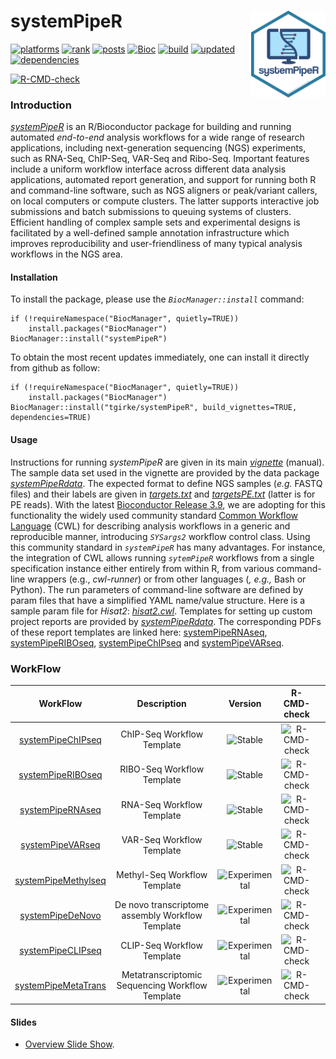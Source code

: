 # systemPipeR <img src="https://raw.githubusercontent.com/systemPipeR/systemPipeR.github.io/main/static/images/systemPipeR.png" align="right" height="139" />

[![platforms](http://www.bioconductor.org/shields/availability/3.10/systemPipeR.svg)](http://www.bioconductor.org/packages/devel/bioc/html/systemPipeR.html#archives)
[![rank](http://www.bioconductor.org/shields/downloads/devel/systemPipeR.svg)](http://bioconductor.org/packages/stats/bioc/systemPipeR/)
[![posts](http://www.bioconductor.org/shields/posts/systemPipeR.svg)](https://support.bioconductor.org/t/systempiper/)
[![Bioc](http://www.bioconductor.org/shields/years-in-bioc/systemPipeR.svg)](http://www.bioconductor.org/packages/devel/bioc/html/systemPipeR.html#since)
[![build](http://www.bioconductor.org/shields/build/devel/bioc/systemPipeR.svg)](http://bioconductor.org/checkResults/devel/bioc-LATEST/systemPipeR/)
[![updated](http://www.bioconductor.org/shields/lastcommit/devel/bioc/systemPipeR.svg)](http://bioconductor.org/checkResults/devel/bioc-LATEST/systemPipeR/)
[![dependencies](http://www.bioconductor.org/shields/dependencies/devel/systemPipeR.svg)](http://www.bioconductor.org/packages/devel/bioc/html/systemPipeR.html#since)

<!-- -->
[![R-CMD-check](https://github.com/tgirke/systemPipeR/actions/workflows/R-CMD-build_check.yml/badge.svg)](https://github.com/tgirke/systemPipeR/actions/workflows/R-CMD-build_check.yml)

### Introduction

[_systemPipeR_](http://www.bioconductor.org/packages/devel/bioc/html/systemPipeR.html)
is an R/Bioconductor package for building and running automated *end-to-end*
analysis workflows for a wide range of research applications, including next-generation 
sequencing (NGS) experiments, such as RNA-Seq, ChIP-Seq, VAR-Seq and Ribo-Seq.
Important features include a uniform workflow interface across different data analysis 
applications, automated report generation, and support for running both R and command-line software,
such as NGS aligners or peak/variant callers, on local computers or compute
clusters. The latter supports interactive job submissions and batch submissions
to queuing systems of clusters. Efficient handling of complex sample sets and
experimental designs is facilitated by a well-defined sample annotation
infrastructure which improves reproducibility and user-friendliness of many
typical analysis workflows in the NGS area.

#### Installation 
To install the package, please use the _`BiocManager::install`_ command:
```
if (!requireNamespace("BiocManager", quietly=TRUE))
    install.packages("BiocManager")
BiocManager::install("systemPipeR")
```

To obtain the most recent updates immediately, one can install it directly from
github as follow:
```
if (!requireNamespace("BiocManager", quietly=TRUE))
    install.packages("BiocManager")
BiocManager::install("tgirke/systemPipeR", build_vignettes=TRUE, dependencies=TRUE)
```

#### Usage

Instructions for running _systemPipeR_ are given in its main
[_vignette_](http://www.bioconductor.org/packages/devel/bioc/vignettes/systemPipeR/inst/doc/systemPipeR.html) (manual).
The sample data set used in the vignette are provided by the data package [_systemPipeRdata_](http://www.bioconductor.org/packages/devel/data/experiment/html/systemPipeRdata.html).
The expected format to define NGS samples (_e.g._ FASTQ files) and their
labels are given in
[_targets.txt_](https://github.com/tgirke/systemPipeR/blob/master/inst/extdata/targets.txt)
and
[_targetsPE.txt_](https://github.com/tgirke/systemPipeR/blob/master/inst/extdata/targetsPE.txt)
(latter is for PE reads).
With the latest [Bioconductor Release 3.9](http://www.bioconductor.org/packages/release/bioc/html/systemPipeR.html), 
we are adopting for this functionality the widely used community standard 
[Common Workflow Language](https://www.commonwl.org/) (CWL) for describing 
analysis workflows in a generic and reproducible manner, introducing _`SYSargs2`_
workflow control class. Using this community standard in _`systemPipeR`_
has many advantages. For instance, the integration of CWL allows running _`sytemPipeR`_
workflows from a single specification instance either entirely from within R, from various command-line
wrappers (e.g., *cwl-runner*) or from other languages (*, e.g.,* Bash or Python).
The run parameters of command-line software are defined by param files that
have a simplified YAML name/value structure. Here is a sample param file
for _Hisat2_:
[_hisat2.cwl_](https://github.com/tgirke/systemPipeR/blob/master/inst/extdata/cwl/hisat2/hisat2-pe/hisat2-mapping-pe.cwl).
Templates for setting up custom project reports are provided by [_systemPipeRdata_](https://github.com/tgirke/systemPipeRdata).
The corresponding PDFs of these report templates are linked here:
[systemPipeRNAseq](http://www.bioconductor.org/packages/devel/data/experiment/vignettes/systemPipeRdata/inst/doc/systemPipeRNAseq.html),
[systemPipeRIBOseq](http://www.bioconductor.org/packages/devel/data/experiment/vignettes/systemPipeRdata/inst/doc/systemPipeRIBOseq.html),
[systemPipeChIPseq](http://www.bioconductor.org/packages/devel/data/experiment/vignettes/systemPipeRdata/inst/doc/systemPipeChIPseq.html)
and
[systemPipeVARseq](http://www.bioconductor.org/packages/devel/data/experiment/vignettes/systemPipeRdata/inst/doc/systemPipeVARseq.html).

### WorkFlow

|                                               WorkFlow                                               |                    Description                   |                                     Version                                     |                                             R-CMD-check                                            |   |
|:----------------------------------------------------------------------------------------------------:|:------------------------------------------------:|:-------------------------------------------------------------------------------:|:--------------------------------------------------------------------------------------------------:|:-:|
| [systemPipeChIPseq](https://systempiper.github.io/systemPipeChIPseq/articles/systemPipeChIPseq.html) |            ChIP-Seq Workflow Template            |        ![Stable](https://img.shields.io/badge/lifecycle-stable-green.svg)       |  ![R-CMD-check](https://github.com/systemPipeR/systemPipeChIPseq/workflows/R-CMD-check/badge.svg)  |   |
| [systemPipeRIBOseq](https://systempiper.github.io/systemPipeRIBOseq/articles/systemPipeRIBOseq.html) |            RIBO-Seq Workflow Template            |        ![Stable](https://img.shields.io/badge/lifecycle-stable-green.svg)       |  ![R-CMD-check](https://github.com/systemPipeR/systemPipeRIBOseq/workflows/R-CMD-check/badge.svg)  |   |
|   [systemPipeRNAseq](https://systempiper.github.io/systemPipeRNAseq/articles/systemPipeRNAseq.html)  |             RNA-Seq Workflow Template            |        ![Stable](https://img.shields.io/badge/lifecycle-stable-green.svg)       |   ![R-CMD-check](https://github.com/systemPipeR/systemPipeRNAseq/workflows/R-CMD-check/badge.svg)  |   |
|   [systemPipeVARseq](https://systempiper.github.io/systemPipeVARseq/articles/systemPipeVARseq.html)  |             VAR-Seq Workflow Template            |        ![Stable](https://img.shields.io/badge/lifecycle-stable-green.svg)       |   ![R-CMD-check](https://github.com/systemPipeR/systemPipeVARseq/workflows/R-CMD-check/badge.svg)  |   |
|               [systemPipeMethylseq](https://github.com/systemPipeR/systemPipeMethylseq)              |           Methyl-Seq Workflow Template           | ![Experimental](https://img.shields.io/badge/lifecycle-experimental-orange.svg) | ![R-CMD-check](https://github.com/systemPipeR/systemPipeMethylseq/workflows/R-CMD-check/badge.svg) |   |
|                  [systemPipeDeNovo](https://github.com/systemPipeR/systemPipeDeNovo)                 | De novo transcriptome assembly Workflow Template | ![Experimental](https://img.shields.io/badge/lifecycle-experimental-orange.svg) |   ![R-CMD-check](https://github.com/systemPipeR/systemPipeDeNovo/workflows/R-CMD-check/badge.svg)  |   |
|                 [systemPipeCLIPseq](https://github.com/systemPipeR/systemPipeCLIPseq)                |            CLIP-Seq Workflow Template            | ![Experimental](https://img.shields.io/badge/lifecycle-experimental-orange.svg) |  ![R-CMD-check](https://github.com/systemPipeR/systemPipeCLIPseq/workflows/R-CMD-check/badge.svg)  |   |
|               [systemPipeMetaTrans](https://github.com/systemPipeR/systemPipeMetaTrans)              |  Metatranscriptomic Sequencing Workflow Template | ![Experimental](https://img.shields.io/badge/lifecycle-experimental-orange.svg) | ![R-CMD-check](https://github.com/systemPipeR/systemPipeMetaTrans/workflows/R-CMD-check/badge.svg) |   |

#### Slides

+ [Overview Slide Show](http://girke.bioinformatics.ucr.edu/systemPipeR/pages/mydoc/systemPipeRslides.html).
